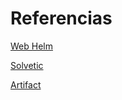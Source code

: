 # Referencias

[Web Helm](https://helm.sh/)  

[Solvetic](https://www.solvetic.com/tutoriales/article/8886-instalar-chocolatey-en-windows-10/)  

[Artifact](https://artifacthub.io/)
